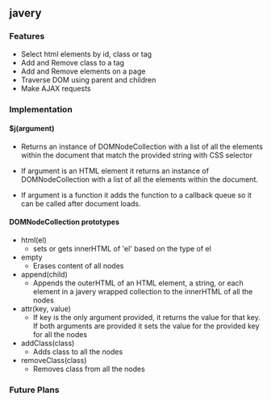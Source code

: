 ## javery

### Features
- Select html elements by id, class or tag
- Add and Remove class to a tag
- Add and Remove elements on a page
- Traverse DOM using parent and children
- Make AJAX requests

### Implementation

#### $j(argument)

- Returns an instance of DOMNodeCollection with a list of all the elements within the document that match the provided string with CSS selector

- If argument is an HTML element it returns an instance of DOMNodeCollection with a list of all the elements within the document.

- If argument is a function it adds the function to a callback queue so it can be called after document loads.

#### DOMNodeCollection prototypes
  - html(el)
    -  sets or gets innerHTML of 'el' based on the type of el
  - empty
    - Erases content of all nodes  
  - append(child)
    -  Appends the outerHTML of an HTML element, a string, or each element in a javery wrapped collection to the innerHTML of all the nodes  
  - attr(key, value)
    - If key is the only argument provided, it returns the value for that key. If both arguments are provided it sets the value for the provided key for all the nodes
  - addClass(class)
    - Adds class to all the nodes
  - removeClass(class)
    - Removes class from all the nodes
### Future Plans
